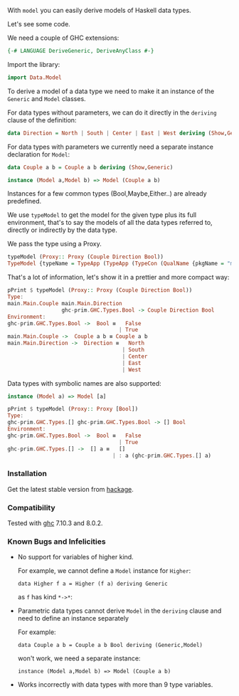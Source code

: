 
With `model` you can easily derive models of Haskell data types.

Let's see some code.

We need a couple of GHC extensions:

```haskell
{-# LANGUAGE DeriveGeneric, DeriveAnyClass #-}
```

Import the library:

```haskell
import Data.Model
```

To derive a model of a data type we need to make it an instance of the `Generic` and `Model` classes.

For data types without parameters, we can do it directly in the `deriving` clause of the definition:

```haskell
data Direction = North | South | Center | East | West deriving (Show,Generic,Model)
```

For data types with parameters we currently need a separate instance declaration for `Model`:

```haskell
data Couple a b = Couple a b deriving (Show,Generic)
```

```haskell
instance (Model a,Model b) => Model (Couple a b)
```

Instances for a few common types (Bool,Maybe,Either..) are already predefined.

We use `typeModel` to get the model for the given type plus its full environment, that's to say the models of all the data types referred to, directly or indirectly by the data type.

We pass the type using a Proxy.

```haskell
typeModel (Proxy:: Proxy (Couple Direction Bool))
TypeModel {typeName = TypeApp (TypeApp (TypeCon (QualName {pkgName = "main", mdlName = "Main", locName = "Couple"})) (TypeCon (QualName {pkgName = "main", mdlName = "Main", locName = "Direction"}))) (TypeCon (QualName {pkgName = "ghc-prim", mdlName = "GHC.Types", locName = "Bool"})), typeEnv = fromList [(QualName {pkgName = "ghc-prim", mdlName = "GHC.Types", locName = "Bool"},ADT {declName = "Bool", declNumParameters = 0, declCons = Just (ConTree (Con {constrName = "False", constrFields = Left []}) (Con {constrName = "True", constrFields = Left []}))}),(QualName {pkgName = "main", mdlName = "Main", locName = "Couple"},ADT {declName = "Couple", declNumParameters = 2, declCons = Just (Con {constrName = "Couple", constrFields = Left [TypeCon (TypVar 0),TypeCon (TypVar 1)]})}),(QualName {pkgName = "main", mdlName = "Main", locName = "Direction"},ADT {declName = "Direction", declNumParameters = 0, declCons = Just (ConTree (ConTree (Con {constrName = "North", constrFields = Left []}) (Con {constrName = "South", constrFields = Left []})) (ConTree (Con {constrName = "Center", constrFields = Left []}) (ConTree (Con {constrName = "East", constrFields = Left []}) (Con {constrName = "West", constrFields = Left []}))))})]}
```

That's a lot of information, let's show it in a prettier and more compact way:

```haskell
pPrint $ typeModel (Proxy:: Proxy (Couple Direction Bool))
Type:
main.Main.Couple main.Main.Direction
                 ghc-prim.GHC.Types.Bool -> Couple Direction Bool
Environment:
ghc-prim.GHC.Types.Bool ->  Bool ≡   False
                                   | True
main.Main.Couple ->  Couple a b ≡ Couple a b
main.Main.Direction ->  Direction ≡   North
                                    | South
                                    | Center
                                    | East
                                    | West
```

Data types with symbolic names are also supported:

```haskell
instance (Model a) => Model [a]
```

```haskell
pPrint $ typeModel (Proxy:: Proxy [Bool])
Type:
ghc-prim.GHC.Types.[] ghc-prim.GHC.Types.Bool -> [] Bool
Environment:
ghc-prim.GHC.Types.Bool ->  Bool ≡   False
                                   | True
ghc-prim.GHC.Types.[] ->  [] a ≡   []
                                 | : a (ghc-prim.GHC.Types.[] a)
```

### Installation

Get the latest stable version from [hackage](https://hackage.haskell.org/package/model).

<!--
It is not yet on [hackage](https://hackage.haskell.org/) but you can use it in your [stack](https://docs.haskellstack.org/en/stable/README/) projects by adding in the `stack.yaml` file, under the `packages` section:

````
- location:
   git: https://github.com/tittoassini/model
   commit: b05a56a993213271e3b13d28a5e8bb90c9d8576f
  extra-dep: true
````
-->

### Compatibility

Tested with [ghc](https://www.haskell.org/ghc/) 7.10.3 and 8.0.2.


### Known Bugs and Infelicities

* No support for variables of higher kind.

  For example, we cannot define a `Model` instance for `Higher`:

  `data Higher f a = Higher (f a) deriving Generic`

  as `f` has kind `*->*`:

* Parametric data types cannot derive `Model` in the `deriving` clause and need to define an instance separately

  For example:

  `data Couple a b = Couple a b Bool deriving (Generic,Model)`

  won't work, we need a separate instance:

  `instance (Model a,Model b) => Model (Couple a b)`

* Works incorrectly with data types with more than 9 type variables.
